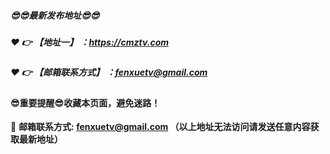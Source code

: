 ##### :sunglasses::sunglasses:最新发布地址:sunglasses::sunglasses:

##### :heart: :point_right: 【地址一】 ：https://cmztv.com

##### :heart: :point_right: 【邮箱联系方式】 ：fenxuetv@gmail.com

#### :sunglasses:重要提醒:sunglasses:收藏本页面，避免迷路！


:e-mail: __邮箱联系方式: fenxuetv@gmail.com （以上地址无法访问请发送任意内容获取最新地址）__
